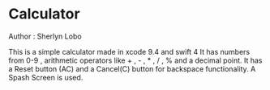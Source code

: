 # Calculator
Author : Sherlyn Lobo

This is a simple calculator made in xcode 9.4 and swift 4
It has numbers from 0-9 , arithmetic operators like + , - , * , / , % and a decimal point.
It has a Reset button (AC) and a Cancel(C) button for backspace functionality.
A Spash Screen is used. 
